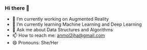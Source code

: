 ### Hi there 👋


- 🔭 I’m currently working on Augmented Reality
- 🌱 I’m currently learning Machine Learning and Deep Learning
- 💬 Ask me about Data Structures and Algorithms
- 📫 How to reach me: anmol2jha@gmail.com
- 😄 Pronouns: She/Her


